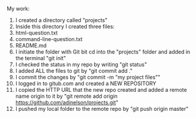 My work:
1. I created a directory called "projects"
2. Inside this directory I created three files:
  1. html-question.txt
  2. command-line-question.txt
  3. README.md
3. I initiate the folder with Git bit cd into the "projects" folder and added in the terminal "git init"
4. I checked the status in my repo by writing "git status"
5. I added ALL the files to git by "git commit add ."
6. I commit the changes by "git commit -m "my project files""
7. I logged in to gitub.com and created a NEW REPOSITORY
8. I copied the HTTP URL that the new repo created and added a remote name origin to it by "git remote add origin https://github.com/adinelson/projects.git"
9. I pushed my local folder to the remote repo by "git push origin master"
